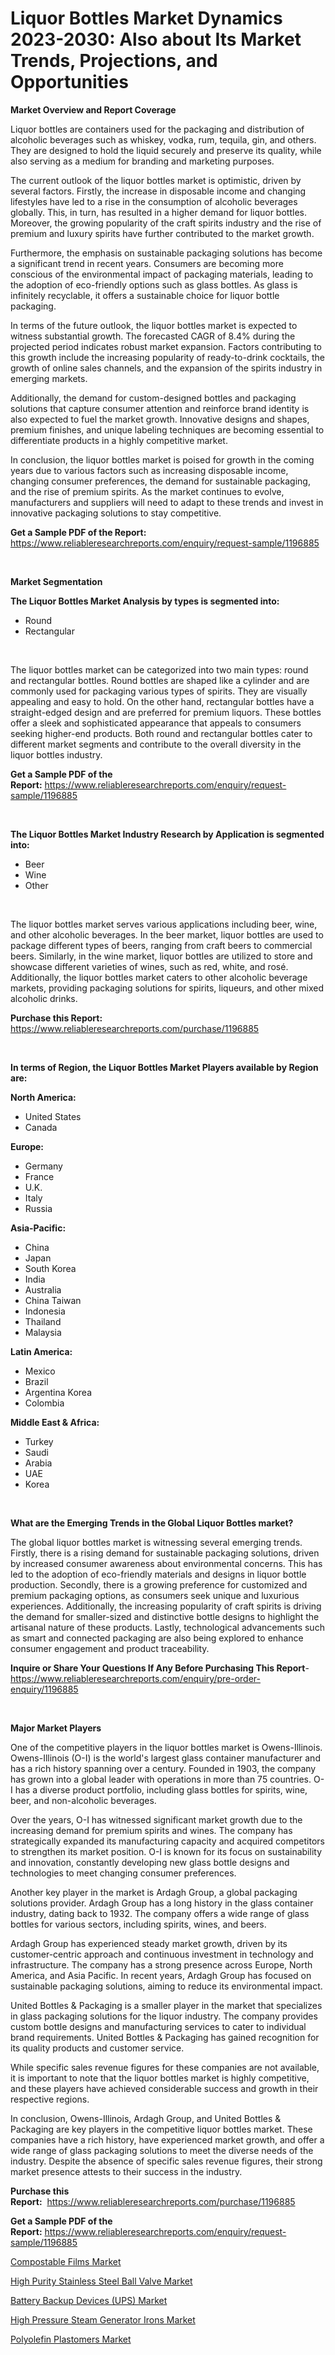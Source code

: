 <p><h1>Liquor Bottles Market Dynamics 2023-2030: Also about Its Market Trends, Projections, and Opportunities</h1></p><p><strong>Market Overview and Report Coverage</strong></p>
<p><p>Liquor bottles are containers used for the packaging and distribution of alcoholic beverages such as whiskey, vodka, rum, tequila, gin, and others. They are designed to hold the liquid securely and preserve its quality, while also serving as a medium for branding and marketing purposes.</p><p>The current outlook of the liquor bottles market is optimistic, driven by several factors. Firstly, the increase in disposable income and changing lifestyles have led to a rise in the consumption of alcoholic beverages globally. This, in turn, has resulted in a higher demand for liquor bottles. Moreover, the growing popularity of the craft spirits industry and the rise of premium and luxury spirits have further contributed to the market growth.</p><p>Furthermore, the emphasis on sustainable packaging solutions has become a significant trend in recent years. Consumers are becoming more conscious of the environmental impact of packaging materials, leading to the adoption of eco-friendly options such as glass bottles. As glass is infinitely recyclable, it offers a sustainable choice for liquor bottle packaging.</p><p>In terms of the future outlook, the liquor bottles market is expected to witness substantial growth. The forecasted CAGR of 8.4% during the projected period indicates robust market expansion. Factors contributing to this growth include the increasing popularity of ready-to-drink cocktails, the growth of online sales channels, and the expansion of the spirits industry in emerging markets.</p><p>Additionally, the demand for custom-designed bottles and packaging solutions that capture consumer attention and reinforce brand identity is also expected to fuel the market growth. Innovative designs and shapes, premium finishes, and unique labeling techniques are becoming essential to differentiate products in a highly competitive market.</p><p>In conclusion, the liquor bottles market is poised for growth in the coming years due to various factors such as increasing disposable income, changing consumer preferences, the demand for sustainable packaging, and the rise of premium spirits. As the market continues to evolve, manufacturers and suppliers will need to adapt to these trends and invest in innovative packaging solutions to stay competitive.</p></p>
<p><strong>Get a Sample PDF of the Report:</strong> <a href="https://www.reliableresearchreports.com/enquiry/request-sample/1196885">https://www.reliableresearchreports.com/enquiry/request-sample/1196885</a></p>
<p>&nbsp;</p>
<p><strong>Market Segmentation</strong></p>
<p><strong>The Liquor Bottles Market Analysis by types is segmented into:</strong></p>
<p><ul><li>Round</li><li>Rectangular</li></ul></p>
<p>&nbsp;</p>
<p><p>The liquor bottles market can be categorized into two main types: round and rectangular bottles. Round bottles are shaped like a cylinder and are commonly used for packaging various types of spirits. They are visually appealing and easy to hold. On the other hand, rectangular bottles have a straight-edged design and are preferred for premium liquors. These bottles offer a sleek and sophisticated appearance that appeals to consumers seeking higher-end products. Both round and rectangular bottles cater to different market segments and contribute to the overall diversity in the liquor bottles industry.</p></p>
<p><strong>Get a Sample PDF of the Report:</strong>&nbsp;<a href="https://www.reliableresearchreports.com/enquiry/request-sample/1196885">https://www.reliableresearchreports.com/enquiry/request-sample/1196885</a></p>
<p>&nbsp;</p>
<p><strong>The Liquor Bottles Market Industry Research by Application is segmented into:</strong></p>
<p><ul><li>Beer</li><li>Wine</li><li>Other</li></ul></p>
<p>&nbsp;</p>
<p><p>The liquor bottles market serves various applications including beer, wine, and other alcoholic beverages. In the beer market, liquor bottles are used to package different types of beers, ranging from craft beers to commercial beers. Similarly, in the wine market, liquor bottles are utilized to store and showcase different varieties of wines, such as red, white, and rosé. Additionally, the liquor bottles market caters to other alcoholic beverage markets, providing packaging solutions for spirits, liqueurs, and other mixed alcoholic drinks.</p></p>
<p><strong>Purchase this Report:</strong>&nbsp; <a href="https://www.reliableresearchreports.com/purchase/1196885">https://www.reliableresearchreports.com/purchase/1196885</a></p>
<p>&nbsp;</p>
<p><strong>In terms of Region, the Liquor Bottles Market Players available by Region are:</strong></p>
<p>
    <p> <strong> North America: </strong>
        <ul>
            <li>United States</li>
            <li>Canada</li>
        </ul>
        </p> 
    <p> <strong> Europe: </strong>
        <ul>
            <li>Germany</li>
            <li>France</li>
            <li>U.K.</li>
            <li>Italy</li>
            <li>Russia</li>
        </ul>
        </p> 
    <p> <strong> Asia-Pacific: </strong>
        <ul>
            <li>China</li>
            <li>Japan</li>
            <li>South Korea</li>
            <li>India</li>
            <li>Australia</li>
            <li>China Taiwan</li>
            <li>Indonesia</li>
            <li>Thailand</li>
            <li>Malaysia</li>
        </ul>
        </p> 
    <p> <strong> Latin America: </strong>
        <ul>
            <li>Mexico</li>
            <li>Brazil</li>
            <li>Argentina Korea</li>
            <li>Colombia</li>
        </ul>
        </p> 
    <p> <strong> Middle East & Africa: </strong>
        <ul>
            <li>Turkey</li>
            <li>Saudi</li>
            <li>Arabia</li>
            <li>UAE</li>
            <li>Korea</li>
        </ul>
    </p>
    </p>
<p>&nbsp;</p>
<p><strong>What are the Emerging Trends in the Global Liquor Bottles market?</strong></p>
<p><p>The global liquor bottles market is witnessing several emerging trends. Firstly, there is a rising demand for sustainable packaging solutions, driven by increased consumer awareness about environmental concerns. This has led to the adoption of eco-friendly materials and designs in liquor bottle production. Secondly, there is a growing preference for customized and premium packaging options, as consumers seek unique and luxurious experiences. Additionally, the increasing popularity of craft spirits is driving the demand for smaller-sized and distinctive bottle designs to highlight the artisanal nature of these products. Lastly, technological advancements such as smart and connected packaging are also being explored to enhance consumer engagement and product traceability.</p></p>
<p><strong>Inquire or Share Your Questions If Any Before Purchasing This Report</strong>- <a href="https://www.reliableresearchreports.com/enquiry/pre-order-enquiry/1196885">https://www.reliableresearchreports.com/enquiry/pre-order-enquiry/1196885</a></p>
<p>&nbsp;</p>
<p><strong>Major Market Players</strong></p>
<p><p>One of the competitive players in the liquor bottles market is Owens-Illinois. Owens-Illinois (O-I) is the world's largest glass container manufacturer and has a rich history spanning over a century. Founded in 1903, the company has grown into a global leader with operations in more than 75 countries. O-I has a diverse product portfolio, including glass bottles for spirits, wine, beer, and non-alcoholic beverages.</p><p>Over the years, O-I has witnessed significant market growth due to the increasing demand for premium spirits and wines. The company has strategically expanded its manufacturing capacity and acquired competitors to strengthen its market position. O-I is known for its focus on sustainability and innovation, constantly developing new glass bottle designs and technologies to meet changing consumer preferences.</p><p>Another key player in the market is Ardagh Group, a global packaging solutions provider. Ardagh Group has a long history in the glass container industry, dating back to 1932. The company offers a wide range of glass bottles for various sectors, including spirits, wines, and beers.</p><p>Ardagh Group has experienced steady market growth, driven by its customer-centric approach and continuous investment in technology and infrastructure. The company has a strong presence across Europe, North America, and Asia Pacific. In recent years, Ardagh Group has focused on sustainable packaging solutions, aiming to reduce its environmental impact.</p><p>United Bottles & Packaging is a smaller player in the market that specializes in glass packaging solutions for the liquor industry. The company provides custom bottle designs and manufacturing services to cater to individual brand requirements. United Bottles & Packaging has gained recognition for its quality products and customer service.</p><p>While specific sales revenue figures for these companies are not available, it is important to note that the liquor bottles market is highly competitive, and these players have achieved considerable success and growth in their respective regions.</p><p>In conclusion, Owens-Illinois, Ardagh Group, and United Bottles & Packaging are key players in the competitive liquor bottles market. These companies have a rich history, have experienced market growth, and offer a wide range of glass packaging solutions to meet the diverse needs of the industry. Despite the absence of specific sales revenue figures, their strong market presence attests to their success in the industry.</p></p>
<p><strong>Purchase this Report:</strong>&nbsp;&nbsp;<a href="https://www.reliableresearchreports.com/purchase/1196885">https://www.reliableresearchreports.com/purchase/1196885</a></p>
<p></p>
<p><strong>Get a Sample PDF of the Report:</strong>&nbsp;<a href="https://www.reliableresearchreports.com/enquiry/request-sample/1196885">https://www.reliableresearchreports.com/enquiry/request-sample/1196885</a></p>
<p><p><a href="https://github.com/ruslanpoljakovrd177/Market-Research-Report-List-1/blob/main/compostable-films-market.md">Compostable Films Market</a></p><p><a href="https://medium.com/@irwingibson727/high-purity-stainless-steel-ball-valve-market-competitive-analysis-market-trends-and-forecast-to-cff87edc3068">High Purity Stainless Steel Ball Valve Market</a></p><p><a href="https://medium.com/@isaiasmarks/battery-backup-devices-ups-market-size-cagr-trends-2024-2030-124b13ac302c">Battery Backup Devices (UPS) Market</a></p><p><a href="https://medium.com/@albertakoss2023/high-pressure-steam-generator-irons-market-exploring-market-share-market-trends-and-future-2d221976a2d7">High Pressure Steam Generator Irons Market</a></p><p><a href="https://github.com/grishafomin4852/Market-Research-Report-List-1/blob/main/polyolefin-plastomers-market.md">Polyolefin Plastomers Market</a></p></p>
